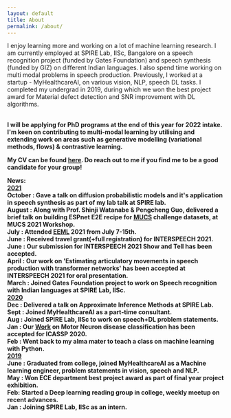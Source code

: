 ```yaml
---
layout: default
title: About
permalink: /about/
---
```

I enjoy learning more and working on a lot of machine learning research. I am currently employed at SPIRE Lab, IISc, Bangalore on a speech recognition project (funded by Gates Foundation) and speech synthesis (funded by GIZ) on different Indian languages. I also spend time working on multi modal problems in speech production. Previously, I worked at a startup - MyHealthcareAI, on various vision, NLP, speech DL tasks. I completed my undergrad in 2019, during which we won the best project award for Material defect detection and SNR improvement with DL algorithms.
<br><br>

<b>I will be applying for PhD programs at the end of this year for 2022 intake. I'm keen on contributing to multi-modal learning by utilising and extending work on areas such as generative modelling (variational methods, flows) & contrastive learning.


<b>My CV can be found <a href='https://drive.google.com/file/d/1jrQOaOyrq6iGORtKxS5levY2qR-y7vtt/view?usp=sharing'><u>here</u></a>. Do reach out to me if you find me to be a good candidate for your group!</b>


<b>News:</b><br>
<b><u>2021</u></b><br>
<b>October :</b> Gave a talk on diffusion probabilistic models and it's application in speech synthesis as part of my lab talk at SPIRE lab.<br>
<b>August :</b> Along with Prof. Shinji Watanabe & Pengcheng Guo, delivered a brief talk on building ESPnet E2E recipe for <a href='https://navana-tech.github.io/IS21SS-indicASRchallenge/'>MUCS</a> challenge datasets, at MUCS 2021 Workshop.<br>
<b>July :</b> Attended <a href='https://www.eeml.eu/'>EEML</a> 2021 from July 7-15th.<br>
<b>June :</b> Received travel grant(+full registration) for INTERSPEECH 2021.<br>
<b>June :</b> Our submission for INTERSPEECH 2021 Show and Tell has been accepted.<br>
<b>April :</b> Our work on 'Estimating articulatory movements in speech production with transformer
networks' has been accepted at INTERSPEECH 2021 for oral presentation.<br>
<b>March :</b> Joined Gates Foundation project to work on Speech recognition with Indian languages at SPIRE Lab, IISc.<br>
<b><u>2020</u></b><br>
<b>Dec :</b> Delivered a talk on Approximate Inference Methods at SPIRE Lab.<br>
<b>Sept :</b> Joined MyHealthcareAI as a part-time consultant.<br>
<b>Aug :</b> Joined SPIRE Lab, IISc to work on speech+DL problem statements.<br>
<b>Jan :</b> Our <a href='https://ieeexplore.ieee.org/document/9053682'>Work</a> on Motor Neuron disease classification has been accepted for ICASSP 2020.<br>
<b>Feb :</b> Went back to my alma mater to teach a class on machine learning with Python. <br>
<b><u>2019</u></b><br>
<b>June :</b> Graduated from college, joined MyHealthcareAI as a Machine learning engineer, problem statements in vision, speech and NLP.<br>
<b>May :</b> Won ECE department best project award as part of final year project exhibition.<br>
<b>Feb: </b> Started a Deep learning reading group in college, weekly meetup on recent advances.<br>
<b>Jan :</b> Joining SPIRE Lab, IISc as an intern.                                      
